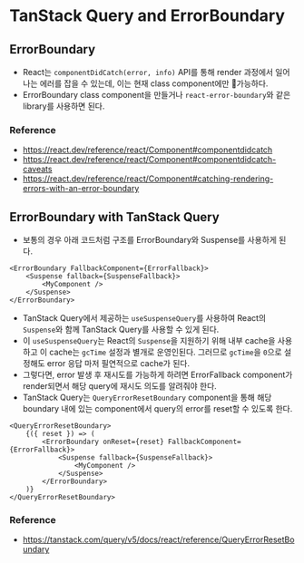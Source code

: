 # TanStack Query and ErrorBoundary

## ErrorBoundary
- React는 `componentDidCatch(error, info)` API를 통해 render 과정에서 일어나는 에러를 잡을 수 있는데, 이는 현재 class component에만 가능하다.
- ErrorBoundary class component을 만들거나 `react-error-boundary`와 같은 library를 사용하면 된다.
### Reference
- https://react.dev/reference/react/Component#componentdidcatch
- https://react.dev/reference/react/Component#componentdidcatch-caveats
- https://react.dev/reference/react/Component#catching-rendering-errors-with-an-error-boundary

## ErrorBoundary with TanStack Query
- 보통의 경우 아래 코드처럼 구조를 ErrorBoundary와 Suspense를 사용하게 된다.
```tsx
<ErrorBoundary FallbackComponent={ErrorFallback}>
	<Suspense fallback={SuspenseFallback}>
		<MyComponent />
	</Suspense>
</ErrorBoundary>
```
- TanStack Query에서 제공하는 `useSuspenseQuery`를 사용하여 React의 `Suspense`와 함께 TanStack Query를 사용할 수 있게 된다.
- 이 `useSuspenseQuery`는 React의 `Suspense`을 지원하기 위해 내부 cache을 사용하고 이 cache는 `gcTime` 설정과 별개로 운영인된다. 그러므로 `gcTime`을 `0`으로 설정해도 error 응답 마저 필연적으로 cache가 된다.
- 그렇다면, error 발생 후 재시도를 가능하게 하려면 ErrorFallback component가 render되면서 해당 query에 재시도 의도를 알려줘야 한다.
- TanStack Query는 `QueryErrorResetBoundary` component을 통해 해당 boundary 내에 있는 component에서 query의 error를 reset할 수 있도록 한다.
```tsx
<QueryErrorResetBoundary>
	{({ reset }) => (
		<ErrorBoundary onReset={reset} FallbackComponent={ErrorFallback}>
			<Suspense fallback={SuspenseFallback}>
				<MyComponent />
			</Suspense>
		</ErrorBoundary>
	)}
</QueryErrorResetBoundary>
```

### Reference
- https://tanstack.com/query/v5/docs/react/reference/QueryErrorResetBoundary
